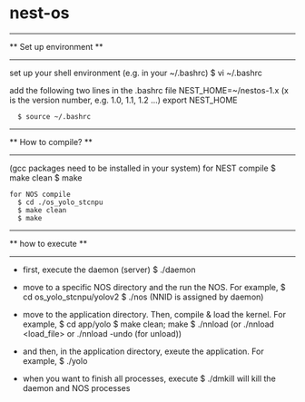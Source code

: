 # nest-os

************************
** Set up environment **
************************
 set up your shell environment (e.g. in your ~/.bashrc)
      $ vi ~/.bashrc

 add the following two lines in the .bashrc file
      NEST_HOME=~/nestos-1.x (x is the version number, e.g. 1.0, 1.1, 1.2 ...)
      export NEST_HOME

      $ source ~/.bashrc

*********************
** How to compile? **
*********************
(gcc packages need to be installed in your system)
    for NEST compile
      $ make clean
      $ make
	
    for NOS compile
      $ cd ./os_yolo_stcnpu
      $ make clean
      $ make

********************
** how to execute **
********************
  - first, execute the daemon (server)
      $ ./daemon

  - move to a specific NOS directory and the run the NOS. For example,
      $ cd os_yolo_stcnpu/yolov2
      $ ./nos (NNID is assigned by daemon)

  - move to the application directory. Then, compile & load the kernel. For example,
      $ cd app/yolo
      $ make clean; make
      $ ./nnload (or ./nnload <load_file> or ./nnload -undo (for unload))

  - and then, in the application directory, exeute the application. For example,
      $ ./yolo

  - when you want to finish all processes, execute 
      $ ./dmkill 
    will kill the daemon and NOS processes
